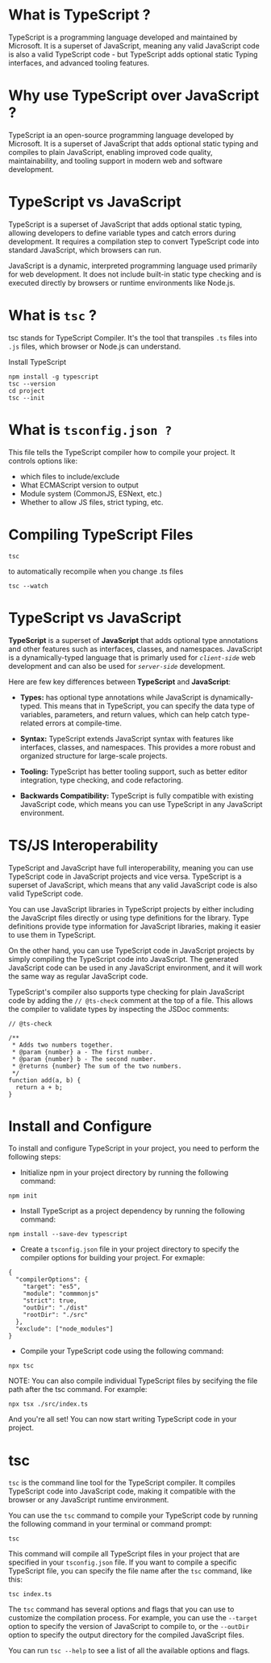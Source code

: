 # What is TypeScript ?

TypeScript is a programming language developed and maintained by Microsoft. It is a superset of JavaScript, meaning any valid JavaScript code is also a valid TypeScript code - but TypeScript adds optional static Typing interfaces, and advanced tooling features.

# Why use TypeScript over JavaScript ?

TypeScript ia an open-source programming language developed by Microsoft. It is a superset of JavaScript that adds optional static typing and compiles to plain JavaScript, enabling improved code quality, maintainability, and tooling support in modern web and software development.

# TypeScript vs JavaScript

TypeScript is a superset of JavaScript that adds optional static typing, allowing developers to define variable types and catch errors during development. It requires a compilation step to convert TypeScript code into standard JavaScript, which browsers can run.

JavaScript is a dynamic, interpreted programming language used primarily for web development. It does not include built-in static type checking and is executed directly by browsers or runtime environments like Node.js.

# What is `tsc` ?

tsc stands for TypeScript Compiler. It's the tool that transpiles `.ts` files into `.js` files, which browser or Node.js can understand.

Install TypeScript

```
npm install -g typescript
tsc --version
cd project
tsc --init

```

# What is `tsconfig.json ?`

This file tells the TypeScript compiler how to compile your project. It controls options like:

- which files to include/exclude
- What ECMAScript version to output
- Module system (CommonJS, ESNext, etc.)
- Whether to allow JS files, strict typing, etc.

# Compiling TypeScript Files

```
tsc

```

to automatically recompile when you change .ts files

```
tsc --watch
```

# TypeScript vs JavaScript

**TypeScript** is a superset of **JavaScript** that adds optional type annotations and other features such as interfaces, classes, and namespaces. JavaScript is a dynamically-typed language that is primarly used for _`client-side`_ web development and can also be used for _`server-side`_ development.

Here are few key differences between **TypeScript** and **JavaScript**:

- **Types:** has optional type annotations while JavaScript is dynamically-typed. This means that in TypeScript, you can specify the data type of variables, parameters, and return values, which can help catch type-related errors at compile-time.

- **Syntax:** TypeScript extends JavaScript syntax with features like interfaces, classes, and namespaces. This provides a more robust and organized structure for large-scale projects.

- **Tooling:** TypeScript has better tooling support, such as better editor integration, type checking, and code refactoring.

- **Backwards Compatibility:** TypeScript is fully compatible with existing JavaScript code, which means you can use TypeScript in any JavaScript environment.

# TS/JS Interoperability

TypeScript and JavaScript have full interoperability, meaning you can use TypeScript code in JavaScript projects and vice versa. TypeScript is a superset of JavaScript, which means that any valid JavaScript code is also valid TypeScript code.

You can use JavaScript libraries in TypeScript projects by either including the JavaScript files directly or using type definitions for the library. Type definitions provide type information for JavaScript libraries, making it easier to use them in TypeScript.

On the other hand, you can use TypeScript code in JavaScript projects by simply compiling the TypeScript code into JavaScript. The generated JavaScript code can be used in any JavaScript environment, and it will work the same way as regular JavaScript code.

TypeScript's compiler also supports type checking for plain JavaScript code by adding the `// @ts-check` comment at the top of a file. This allows the compiler to validate types by inspecting the JSDoc comments:

```
// @ts-check

/**
 * Adds two numbers together.
 * @param {number} a - The first number.
 * @param {number} b - The second number.
 * @returns {number} The sum of the two numbers.
 */
function add(a, b) {
  return a + b;
}
```

# Install and Configure

To install and configure TypeScript in your project, you need to perform the following steps:

- Initialize npm in your project directory by running the following command:

```
npm init
```

- Install TypeScript as a project dependency by running the following command:

```
npm install --save-dev typescript
```

- Create a `tsconfig.json` file in your project directory to specify the compiler options for building your project. For exmaple:

```
{
  "compilerOptions": {
    "target": "es5",
    "module": "commmonjs"
    "strict": true,
    "outDir": "./dist"
    "rootDir": "./src"
  },
  "exclude": ["node_modules"]
}
```

- Compile your TypeScript code using the following command:

```
npx tsc
```

NOTE: You can also compile individual TypeScript files by secifying the file path after the tsc command. For example:

```
npx tsx ./src/index.ts
```

And you're all set! You can now start writing TypeScript code in your project.

# tsc

`tsc` is the command line tool for the TypeScript compiler. It compiles TypeScript code into JavaScript code, making it compatible with the browser or any JavaScript runtime environment.

You can use the `tsc` command to compile your TypeScript code by running the following command in your terminal or command prompt:

```
tsc
```

This command will compile all TypeScript files in your project that are specified in your `tsconfig.json` file. If you want to compile a specific TypeScript file, you can specify the file name after the `tsc` command, like this:

```
tsc index.ts
```

The `tsc` command has several options and flags that you can use to customize the compilation process. For example, you can use the `--target` option to specify the version of JavaScript to compile to, or the `--outDir` option to specify the output directory for the compiled JavaScript files.

You can run `tsc --help` to see a list of all the available options and flags.
